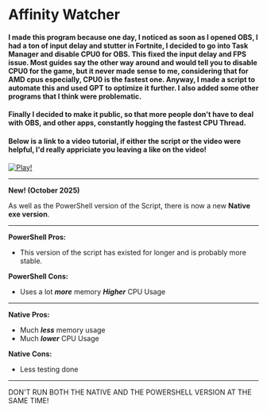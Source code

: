 # **Affinity Watcher**

#### I made this program because one day, I noticed as soon as I opened OBS, I had a ton of input delay and stutter in Fortnite, I decided to go into Task Manager and disable CPU0 for OBS. This fixed the input delay and FPS issue. Most guides say the other way around and would tell you to disable CPU0 for the game, but it never made sense to me, considering that for AMD cpus especially, CPU0 is the fastest one. Anyway, I made a script to automate this and used GPT to optimize it further. I also added some other programs that I think were problematic.

#### Finally I decided to make it public, so that more people don't have to deal with OBS, and other apps, constantly hogging the fastest CPU Thread.

#### Below is a link to a video tutorial, if either the script or the video were helpful, I'd really appriciate you leaving a like on the video!
[![Play!](https://img.youtube.com/vi/AJhbWn8LmY8/maxresdefault.jpg)](https://www.youtube.com/watch?v=AJhbWn8LmY8)


___
**New! (October 2025)**

As well as the PowerShell version of the Script, there is now a new **Native exe version**.
___

**PowerShell Pros:**
 - This version of the script has existed for longer and is probably
   more stable.

**PowerShell Cons:**
 - Uses a lot ***more*** memory
   ***Higher*** CPU Usage

___

**Native Pros:**
- Much ***less*** memory usage
- Much ***lower*** CPU Usage

**Native Cons:**
- Less testing done
___

DON'T RUN BOTH THE NATIVE AND THE POWERSHELL VERSION AT THE SAME TIME!
